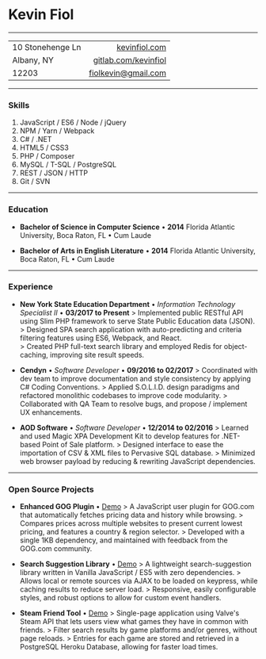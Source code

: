 # Kevin Fiol

---

|                   |                                                         |
|-------------------|--------------------------------------------------------:|
| 10 Stonehenge Ln  | [kevinfiol.com](http://www.kevinfiol.com)               |
| Albany, NY        | [gitlab.com/kevinfiol](http://www.gitlab.com/kevinfiol) |
| 12203             | [fiolkevin@gmail.com](mailto:fiolkevin@gmail.com)       |

---

### Skills

1. JavaScript / ES6 / Node / jQuery
1. NPM / Yarn / Webpack
1. C# / .NET
1. HTML5 / CSS3
1. PHP / Composer
1. MySQL / T-SQL / PostgreSQL
1. REST / JSON / HTTP
1. Git / SVN

---

### Education

* **Bachelor of Science in Computer Science** • __2014__
    Florida Atlantic University, Boca Raton, FL • Cum Laude

* **Bachelor of Arts in English Literature** • __2014__
    Florida Atlantic University, Boca Raton, FL • Cum Laude

---

### Experience

* **New York State Education Department** • *Information Technology Specialist II* • __03/2017 to Present__
    \> Implemented public RESTful API using Slim PHP framework to serve State Public Education data (JSON).
    \> Designed SPA search application with auto-predicting and criteria filtering features using ES6, Webpack, and React.  
    \> Created PHP full-text search library and employed Redis for object-caching, improving site result speeds.

* **Cendyn** • *Software Developer* • __09/2016 to 02/2017__
    \> Coordinated with dev team to improve documentation and style consistency by applying C# Coding Conventions.
    \> Applied S.O.L.I.D. design paradigms and refactored monolithic codebases to improve code modularity.
    \> Collaborated with QA Team to resolve bugs, and propose / implement UX enhancements.

* **AOD Software** • *Software Developer* • __12/2014 to 02/2016__
    \> Learned and used Magic XPA Development Kit to develop features for .NET-based Point of Sale platform.
    \> Designed interface to ease the importation of CSV & XML files to Pervasive SQL database.
    \> Minimized web browser payload by reducing & rewriting JavaScript dependencies.

---

### Open Source Projects

* **Enhanced GOG Plugin** • [Demo](https://gitlab.com/kevinfiol/enhanced-gog)
    \> A JavaScript user plugin for GOG.com that automatically fetches pricing data and history while browsing.
    \> Compares prices across multiple websites to present current lowest pricing, and features a country & region selector.
    \> Developed with a single 1KB dependency, and maintained with feedback from the GOG.com community.

* **Search Suggestion Library** • [Demo](https://kevinfiol.com/otto/)
    \> A lightweight search-suggestion library written in Vanilla JavaScript / ES5 with zero dependencies.
    \> Allows local or remote sources via AJAX to be loaded on keypress, while caching results to reduce server load.
    \> Responsive, easily configurable styles, and robust options to allow for custom event handlers.

* **Steam Friend Tool** • [Demo](https://sfn.herokuapp.com/)
    \> Single-page application using Valve's Steam API that lets users view what games they have in common with friends.
    \> Filter search results by game platforms and/or genres, without page reloads.
    \> Entries for each game are stored and retrieved in a PostgreSQL Heroku Database, allowing for faster load times.